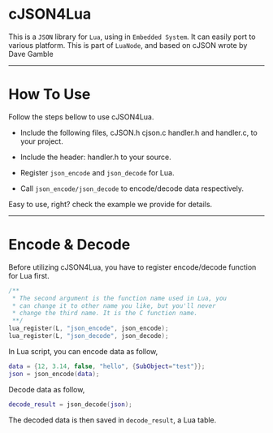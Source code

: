 # cJSON4Lua
This is a `JSON` library for `Lua`, using in `Embedded System`. It can easily port to various platform. This is part of `LuaNode`, and based on cJSON wrote by Dave Gamble

----------------------------

# How To Use

Follow the steps bellow to use cJSON4Lua.

* Include the following files, cJSON.h cjson.c handler.h and handler.c, to your project.

* Include the header: handler.h to your source.

* Register `json_encode` and `json_decode` for Lua.

* Call `json_encode/json_decode` to encode/decode data respectively.

Easy to use, right? check the example we provide for details.

----------------------------

# Encode & Decode

Before utilizing cJSON4Lua, you have to register encode/decode function for Lua first.

```c
/**
 * The second argument is the function name used in Lua, you
 * can change it to other name you like, but you'll never
 * change the third name. It is the C function name.
 **/
lua_register(L, "json_encode", json_encode);
lua_register(L, "json_decode", json_decode);
```

In Lua script, you can encode data as follow,

```lua
data = {12, 3.14, false, "hello", {SubObject="test"}};
json = json_encode(data);
```

Decode data as follow,

```lua
decode_result = json_decode(json);
```

The decoded data is then saved in `decode_result`, a Lua table.
